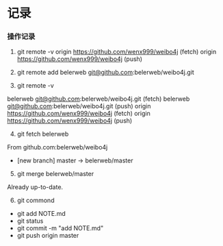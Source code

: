 记录
=======

### 操作记录 ###
1. git remote -v
origin  https://github.com/wenx999/weibo4j (fetch)
origin  https://github.com/wenx999/weibo4j (push)

2. git remote add belerweb git@github.com:belerweb/weibo4j.git

3. git remote -v

belerweb  git@github.com:belerweb/weibo4j.git (fetch)
belerweb  git@github.com:belerweb/weibo4j.git (push)
origin  https://github.com/wenx999/weibo4j (fetch)
origin  https://github.com/wenx999/weibo4j (push)

4. git fetch belerweb

From github.com:belerweb/weibo4j
 * [new branch]      master     -> belerweb/master

5. git merge belerweb/master

Already up-to-date.

6. git commond 
* git add NOTE.md
* git status
* git commit -m "add NOTE.md"
* git push  origin master

